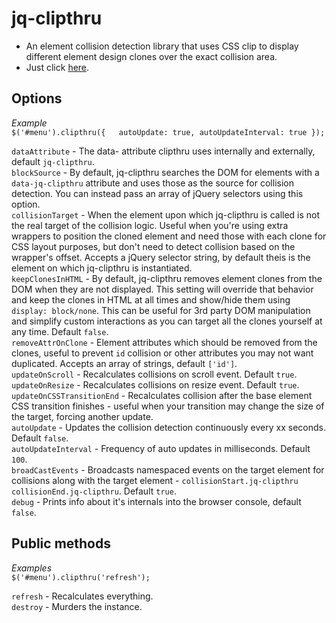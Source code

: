 # jq-clipthru

- An element collision detection library that uses CSS clip to display different element design clones over the exact collision area.
- Just click [here](http://salsita.github.io/jq-clipthru/demo/).

## Options
*Example*  
`$('#menu').clipthru({  
  autoUpdate: true,
  autoUpdateInterval: true
});`

`dataAttribute` - The data- attribute clipthru uses internally and externally, default `jq-clipthru`.  
`blockSource` - By default, jq-clipthru searches the DOM for elements with a `data-jq-clipthru` attribute and uses those as the source for collision detection. You can instead pass an array of jQuery selectors using this option.  
`collisionTarget` - When the element upon which jq-clipthru is called is not the real target of the collision logic. Useful when you're using extra wrappers to position the cloned element and need those with each clone for CSS layout purposes, but don't need to detect collision based on the wrapper's offset. Accepts a jQuery selector string, by default theis is the element on which jq-clipthru is instantiated.  
`keepClonesInHTML` - By default, jq-clipthru removes element clones from the DOM when they are not displayed. This setting will override that behavior and keep the clones in HTML at all times and show/hide them using `display: block/none`. This can be useful for 3rd party DOM manipulation and simplify custom interactions as you can target all the clones yourself at any time. Default `false`.  
`removeAttrOnClone` - Element attributes which should be removed from the clones, useful to prevent `id` collision or other attributes you may not want duplicated. Accepts an array of strings, default `['id']`.  
`updateOnScroll` - Recalculates collisions on scroll event. Default `true`.  
`updateOnResize` - Recalculates collisions on resize event. Default `true`.  
`updateOnCSSTransitionEnd` - Recalculates collision after the base element CSS transition finishes - useful when your transition may change the size of the target, forcing another update.  
`autoUpdate` - Updates the collision detection continuously every xx seconds. Default `false`.  
`autoUpdateInterval` - Frequency of auto updates in milliseconds. Default `100`.  
`broadCastEvents` - Broadcasts namespaced events on the target element for collisions along with the target element - `collisionStart.jq-clipthru` `collisionEnd.jq-clipthru`. Default `true`.  
`debug` - Prints info about it's internals into the browser console, default `false`.  


## Public methods
*Examples*  
`$('#menu').clipthru('refresh');`  

`refresh` - Recalculates everything.   
`destroy` - Murders the instance.
